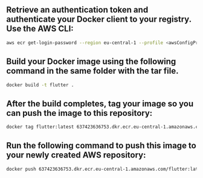 ## Retrieve an authentication token and authenticate your Docker client to your registry. Use the AWS CLI:

```bash
aws ecr get-login-password --region eu-central-1 --profile <awsConfigProfileName> | docker login --username AWS --password-stdin 637423636753.dkr.ecr.eu-central-1.amazonaws.com
```

## Build your Docker image using the following command in the same folder with the tar file.

```bash
docker build -t flutter .
```


## After the build completes, tag your image so you can push the image to this repository:

```bash
docker tag flutter:latest 637423636753.dkr.ecr.eu-central-1.amazonaws.com/flutter:latest
```

## Run the following command to push this image to your newly created AWS repository:

```bash
docker push 637423636753.dkr.ecr.eu-central-1.amazonaws.com/flutter:latest
```
